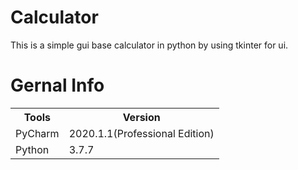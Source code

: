 # Calculator
This is a simple gui base calculator in python by using tkinter for ui.

# Gernal Info 
<html>
<body>
<table id="customers">
  <tr>
    <th>Tools</th>
    <th>Version</th>
  </tr>
  <tr>
    <td>PyCharm </td>
    <td>2020.1.1(Professional Edition)</td>
  </tr>
   <tr>
    <td>Python </td>
    <td>3.7.7</td>
  </tr>
</table>

</body>
</html>

